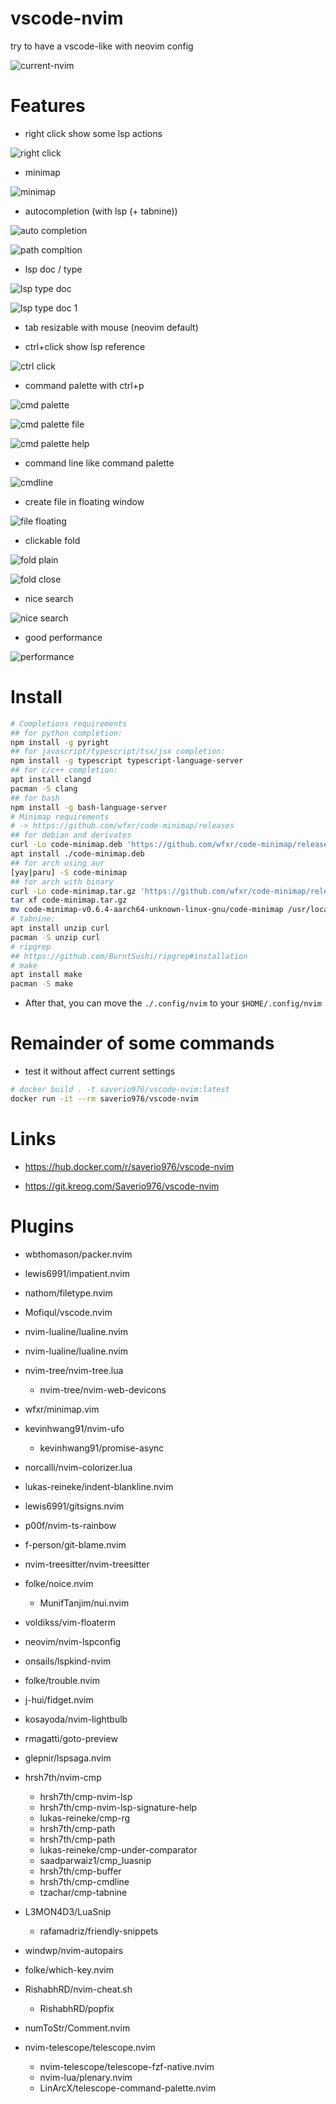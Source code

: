 # vscode-nvim

try to have a vscode-like with neovim config

![current-nvim](/assets/current-nvim.png)

# Features

- right click show some lsp actions

![right click](/assets/right-click.png)

- minimap

![minimap](/assets/minimap.png)

- autocompletion (with lsp (+ tabnine))

![auto completion](/assets/completions.png)

![path compltion](/assets/path-completion.png)

- lsp doc / type

![lsp type doc](./assets/lsp-type-doc.png)

![lsp type doc 1](./assets/lsp-type-doc1.png)

- tab resizable with mouse (neovim default)

- ctrl+click show lsp reference

![ctrl click](/assets/ctrl-click.png)

- command palette with ctrl+p

![cmd palette](/assets/cmd-palette.png)

![cmd palette file](/assets/cmd-palette-file.png)

![cmd palette help](/assets/cmd-palette-help.png)

- command line like command palette

![cmdline](/assets/cmdline.png)

- create file in floating window

![file floating](/assets/create-file-floating.png)

- clickable fold

![fold plain](/assets/fold-plain.png)

![fold close](/assets/fold-close.png)

- nice search

![nice search](/assets/nice-search.png)

- good performance

![performance](/assets/performance.png)

# Install

```bash
# Completions requirements
## for python completion:
npm install -g pyright
## for javascript/typescript/tsx/jsx completion:
npm install -g typescript typescript-language-server
## for c/c++ completion:
apt install clangd
pacman -S clang
## for bash
npm install -g bash-language-server
# Minimap requirements
# -> https://github.com/wfxr/code-minimap/releases
## for debian and derivates
curl -Lo code-minimap.deb 'https://github.com/wfxr/code-minimap/releases/download/v0.6.4/code-minimap-musl_0.6.4_amd64.deb'
apt install ./code-minimap.deb
## for arch using aur
[yay|paru] -S code-minimap
## for arch with binary
curl -Lo code-minimap.tar.gz 'https://github.com/wfxr/code-minimap/releases/download/v0.6.4/code-minimap-v0.6.4-aarch64-unknown-linux-gnu.tar.gz'
tar xf code-minimap.tar.gz
mv code-minimap-v0.6.4-aarch64-unknown-linux-gnu/code-minimap /usr/local/bin/code-minimap
# tabnine:
apt install unzip curl
pacman -S unzip curl
# ripgrep
## https://github.com/BurntSushi/ripgrep#installation
# make
apt install make
pacman -S make
```

- After that, you can move the `./.config/nvim` to your `$HOME/.config/nvim`

# Remainder of some commands

- test it without affect current settings

```bash
# docker build . -t saverio976/vscode-nvim:latest
docker run -it --rm saverio976/vscode-nvim
```

# Links

- https://hub.docker.com/r/saverio976/vscode-nvim

- https://git.kreog.com/Saverio976/vscode-nvim

# Plugins

- wbthomason/packer.nvim

- lewis6991/impatient.nvim

- nathom/filetype.nvim

- Mofiqul/vscode.nvim

- nvim-lualine/lualine.nvim

- nvim-lualine/lualine.nvim

- nvim-tree/nvim-tree.lua
    - nvim-tree/nvim-web-devicons

- wfxr/minimap.vim

- kevinhwang91/nvim-ufo
    - kevinhwang91/promise-async

- norcalli/nvim-colorizer.lua

- lukas-reineke/indent-blankline.nvim

- lewis6991/gitsigns.nvim

- p00f/nvim-ts-rainbow

- f-person/git-blame.nvim

- nvim-treesitter/nvim-treesitter

- folke/noice.nvim
    - MunifTanjim/nui.nvim

- voldikss/vim-floaterm

- neovim/nvim-lspconfig

- onsails/lspkind-nvim

- folke/trouble.nvim

- j-hui/fidget.nvim

- kosayoda/nvim-lightbulb

- rmagatti/goto-preview

- glepnir/lspsaga.nvim

- hrsh7th/nvim-cmp
    - hrsh7th/cmp-nvim-lsp
    - hrsh7th/cmp-nvim-lsp-signature-help
    - lukas-reineke/cmp-rg
    - hrsh7th/cmp-path
    - hrsh7th/cmp-path
    - lukas-reineke/cmp-under-comparator
    - saadparwaiz1/cmp_luasnip
    - hrsh7th/cmp-buffer
    - hrsh7th/cmp-cmdline
    - tzachar/cmp-tabnine

- L3MON4D3/LuaSnip
    - rafamadriz/friendly-snippets

- windwp/nvim-autopairs

- folke/which-key.nvim

- RishabhRD/nvim-cheat.sh
    - RishabhRD/popfix

- numToStr/Comment.nvim

- nvim-telescope/telescope.nvim
    - nvim-telescope/telescope-fzf-native.nvim
    - nvim-lua/plenary.nvim
    - LinArcX/telescope-command-palette.nvim
